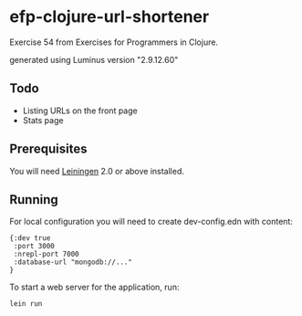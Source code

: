 # efp-clojure-url-shortener

Exercise 54 from Exercises for Programmers in Clojure.

generated using Luminus version "2.9.12.60"

## Todo

- Listing URLs on the front page
- Stats page

## Prerequisites

You will need [Leiningen][1] 2.0 or above installed.

[1]: https://github.com/technomancy/leiningen

## Running

For local configuration you will need to create dev-config.edn with content:

```
{:dev true
 :port 3000
 :nrepl-port 7000
 :database-url "mongodb://..."
}
```

To start a web server for the application, run:

    lein run 
